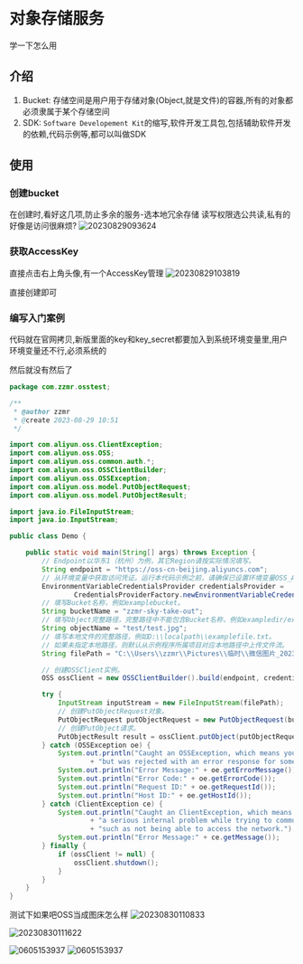 # 对象存储服务

学一下怎么用

## 介绍

1. Bucket: 存储空间是用户用于存储对象(Object,就是文件)的容器,所有的对象都必须隶属于某个存储空间
2. SDK: `Software Developement Kit`的缩写,软件开发工具包,包括辅助软件开发的依赖,代码示例等,都可以叫做SDK

## 使用

### 创建bucket

在创建时,看好这几项,防止多余的服务-选本地冗余存储
读写权限选公共读,私有的好像是访问很麻烦?
![20230829093624](https://img01.zzmr.club/img/20230829093624.png)

### 获取AccessKey

直接点击右上角头像,有一个AccessKey管理
![20230829103819](https://img01.zzmr.club/img/20230829103819.png)

直接创建即可
### 编写入门案例

代码就在官网拷贝,新版里面的key和key_secret都要加入到系统环境变量里,用户环境变量还不行,必须系统的

然后就没有然后了
```java
package com.zzmr.osstest;

/**
 * @author zzmr
 * @create 2023-08-29 10:51
 */

import com.aliyun.oss.ClientException;
import com.aliyun.oss.OSS;
import com.aliyun.oss.common.auth.*;
import com.aliyun.oss.OSSClientBuilder;
import com.aliyun.oss.OSSException;
import com.aliyun.oss.model.PutObjectRequest;
import com.aliyun.oss.model.PutObjectResult;

import java.io.FileInputStream;
import java.io.InputStream;

public class Demo {

    public static void main(String[] args) throws Exception {
        // Endpoint以华东1（杭州）为例，其它Region请按实际情况填写。
        String endpoint = "https://oss-cn-beijing.aliyuncs.com";
        // 从环境变量中获取访问凭证。运行本代码示例之前，请确保已设置环境变量OSS_ACCESS_KEY_ID和OSS_ACCESS_KEY_SECRET。
        EnvironmentVariableCredentialsProvider credentialsProvider =
                CredentialsProviderFactory.newEnvironmentVariableCredentialsProvider();
        // 填写Bucket名称，例如examplebucket。
        String bucketName = "zzmr-sky-take-out";
        // 填写Object完整路径，完整路径中不能包含Bucket名称，例如exampledir/exampleobject.txt。
        String objectName = "test/test.jpg";
        // 填写本地文件的完整路径，例如D:\\localpath\\examplefile.txt。
        // 如果未指定本地路径，则默认从示例程序所属项目对应本地路径中上传文件流。
        String filePath = "C:\\Users\\zzmr\\Pictures\\临时\\微信图片_20230705135343.jpg";

        // 创建OSSClient实例。
        OSS ossClient = new OSSClientBuilder().build(endpoint, credentialsProvider);

        try {
            InputStream inputStream = new FileInputStream(filePath);
            // 创建PutObjectRequest对象。
            PutObjectRequest putObjectRequest = new PutObjectRequest(bucketName, objectName, inputStream);
            // 创建PutObject请求。
            PutObjectResult result = ossClient.putObject(putObjectRequest);
        } catch (OSSException oe) {
            System.out.println("Caught an OSSException, which means your request made it to OSS, "
                    + "but was rejected with an error response for some reason.");
            System.out.println("Error Message:" + oe.getErrorMessage());
            System.out.println("Error Code:" + oe.getErrorCode());
            System.out.println("Request ID:" + oe.getRequestId());
            System.out.println("Host ID:" + oe.getHostId());
        } catch (ClientException ce) {
            System.out.println("Caught an ClientException, which means the client encountered "
                    + "a serious internal problem while trying to communicate with OSS, "
                    + "such as not being able to access the network.");
            System.out.println("Error Message:" + ce.getMessage());
        } finally {
            if (ossClient != null) {
                ossClient.shutdown();
            }
        }
    }
}
```

测试下如果吧OSS当成图床怎么样
![20230830110833](https://img01.zzmr.club/img/20230830110833.png)
<!-- ![20230830111454](https://zzmr-sky-take-out.oss-cn-beijing.aliyuncs.com/img/20230830111454.png) -->
![20230830111622](https://img01.zzmr.club/img/20230830111622.png)

![0605153937](https://zzmr-sky-take-out.oss-cn-beijing.aliyuncs.com/img/0605153937.jpg)
![0605153937](https://zzmr-sky-take-out.oss-cn-beijing.aliyuncs.com/img/0605153937.jpg)
